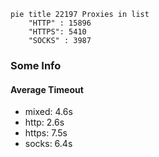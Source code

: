 
```mermaid
pie title 22197 Proxies in list
    "HTTP" : 15896
    "HTTPS": 5410
    "SOCKS" : 3987
```

### Some Info
#### Average Timeout

- mixed: 4.6s
- http: 2.6s
- https: 7.5s
- socks: 6.4s